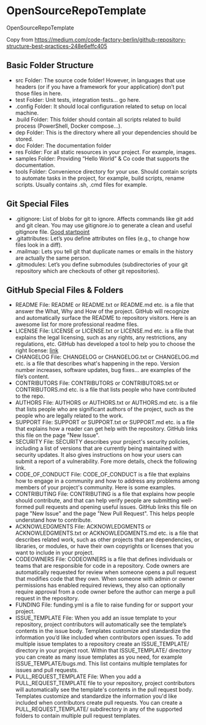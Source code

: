 # OpenSourceRepoTemplate
OpenSourceRepoTemplate

Copy from https://medium.com/code-factory-berlin/github-repository-structure-best-practices-248e6effc405

## Basic Folder Structure

* src Folder: The source code folder! However, in languages that use headers (or if you have a framework for your application) don’t put those files in here.
* test Folder: Unit tests, integration tests… go here.
* .config Folder: It should local configuration related to setup on local machine.
* .build Folder: This folder should contain all scripts related to build process (PowerShell, Docker compose…).
* dep Folder: This is the directory where all your dependencies should be stored.
* doc Folder: The documentation folder
* res Folder: For all static resources in your project. For example, images.
* samples Folder: Providing “Hello World” & Co code that supports the documentation.
* tools Folder: Convenience directory for your use. Should contain scripts to automate tasks in the project, for example, build scripts, rename scripts. Usually contains .sh, .cmd files for example.
    
## Git Special Files

* .gitignore: List of blobs for git to ignore. Affects commands like git add and git clean. You may use gitignore.io to generate a clean and useful gitignore file. [Good startpoint](https://www.toptal.com/developers/gitignore)
* .gitattributes: Let’s you define attributes on files (e.g., to change how files look in a diff).
* .mailmap: Lets you tell git that duplicate names or emails in the history are actually the same person.
* .gitmodules: Let’s you define submodules (subdirectories of your git repository which are checkouts of other git repositories).

## GitHub Special Files & Folders

* README File: README or README.txt or README.md etc. is a file that answer the What, Why and How of the project. GitHub will recognize and automatically surface the README to repository visitors. Here is an awesome list for more professional readme files.
* LICENSE File: LICENSE or LICENSE.txt or LICENSE.md etc. is a file that explains the legal licensing, such as any rights, any restrictions, any regulations, etc. GitHub has developed a tool to help you to choose the right license: [link](https://choosealicense.com/)
* CHANGELOG File: CHANGELOG or CHANGELOG.txt or CHANGELOG.md etc. is a file that describes what's happening in the repo. Version number increases, software updates, bug fixes… are examples of the file’s content.
* CONTRIBUTORS File: CONTRIBUTORS or CONTRIBUTORS.txt or CONTRIBUTORS.md etc. is a file that lists people who have contributed to the repo.
* AUTHORS File: AUTHORS or AUTHORS.txt or AUTHORS.md etc. is a file that lists people who are significant authors of the project, such as the people who are legally related to the work.
* SUPPORT File: SUPPORT or SUPPORT.txt or SUPPORT.md etc. is a file that explains how a reader can get help with the repository. GitHub links this file on the page "New Issue".
* SECURITY File: SECURITY describes your project's security policies, including a list of versions that are currently being maintained with security updates. It also gives instructions on how your users can submit a report of a vulnerability. Fore more details, check the following link.
* CODE_OF_CONDUCT File: CODE_OF_CONDUCT is a file that explains how to engage in a community and how to address any problems among members of your project's community. Here is some examples.
* CONTRIBUTING File: CONTRIBUTING is a file that explains how people should contribute, and that can help verify people are submitting well-formed pull requests and opening useful issues. GitHub links this file on page "New Issue" and the page "New Pull Request". This helps people understand how to contribute.
* ACKNOWLEDGMENTS File: ACKNOWLEDGMENTS or ACKNOWLEDGMENTS.txt or ACKNOWLEDGMENTS.md etc. is a file that describes related work, such as other projects that are dependencies, or libraries, or modules, or have their own copyrights or licenses that you want to include in your project.
* CODEOWNERS File: CODEOWNERS is a file that defines individuals or teams that are responsible for code in a repository. Code owners are automatically requested for review when someone opens a pull request that modifies code that they own. When someone with admin or owner permissions has enabled required reviews, they also can optionally require approval from a code owner before the author can merge a pull request in the repository.
* FUNDING File: funding.yml is a file to raise funding for or support your project.
* ISSUE_TEMPLATE File: When you add an issue template to your repository, project contributors will automatically see the template’s contents in the issue body. Templates customize and standardize the information you’d like included when contributors open issues. To add multiple issue templates to a repository create an ISSUE_TEMPLATE/ directory in your project root. Within that ISSUE_TEMPLATE/ directory you can create as many issue templates as you need, for example ISSUE_TEMPLATE/bugs.md. This list contains multiple templates for issues and pull requests.
* PULL_REQUEST_TEMPLATE File: When you add a PULL_REQUEST_TEMPLATE file to your repository, project contributors will automatically see the template's contents in the pull request body. Templates customize and standardize the information you'd like included when contributors create pull requests. You can create a PULL_REQUEST_TEMPLATE/ subdirectory in any of the supported folders to contain multiple pull request templates.
